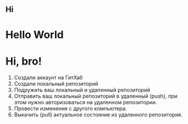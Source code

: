 ## Hi

# Hello World

# Hi, bro!

1. Создали аккаунт на ГитХаб
2. Создали локальный репозиторий
3. Подружить ваш локальный и удаленный репозиторий
4. Отправить ваш локальный репозиторий в удаленный (push), при этом нужно авторизоваться на удаленном репозитории.
5. Провести изменения с другого компьютера.
6. Выкачить (pull) актуальное состояние из удаленного репозитория.

